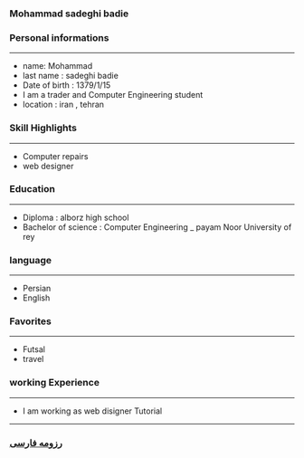 
### Mohammad sadeghi badie

### Personal informations

---
+ name: Mohammad 
+ last name : sadeghi badie
+ Date of birth : 1379/1/15
+ I am a trader and Computer Engineering student
+ location : iran , tehran 


### Skill Highlights

---
+ Computer repairs
+ web designer


### Education

---
+ Diploma : alborz  high school
+ Bachelor of science : Computer Engineering
_ payam Noor University of rey 

### language

---
+ Persian
+ English

### Favorites

---
+ Futsal
+ travel 

### working Experience

---
+ I am working as web disigner Tutorial




--- 
### [رزومه فارسی](resume-fa.md)
